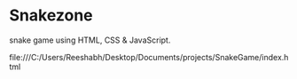 # Snakezone
snake game using HTML, CSS &amp; JavaScript.


file:///C:/Users/Reeshabh/Desktop/Documents/projects/SnakeGame/index.html
